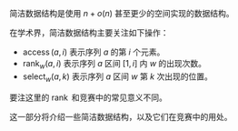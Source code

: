 简洁数据结构是使用 $n + o(n)$ 甚至更少的空间实现的数据结构。

在学术界，简洁数据结构主要关注如下操作：

-   $\operatorname{access}(a, i)$ 表示序列 $a$ 的第 $i$ 个元素。
-   $\operatorname{rank}_w(a, i)$ 表示序列 $a$ 区间 $[1, i]$ 内 $w$ 的出现次数。
-   $\operatorname{select}_w(a, k)$ 表示序列 $a$ 区间 $w$ 第 $k$ 次出现的位置。

要注这里的 $\operatorname{rank}$ 和竞赛中的常见意义不同。

这一部分将介绍一些简洁数据结构，以及它们在竞赛中的用处。
